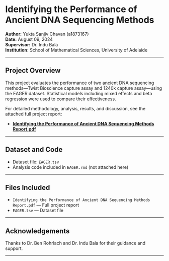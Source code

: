 # Identifying the Performance of Ancient DNA Sequencing Methods

**Author:** Yukta Sanjiv Chavan (a1873167)  
**Date:** August 09, 2024  
**Supervisor:** Dr. Indu Bala  
**Institution:** School of Mathematical Sciences, University of Adelaide

---

## Project Overview

This project evaluates the performance of two ancient DNA sequencing methods—Twist Bioscience capture assay and 1240k capture assay—using the EAGER dataset. Statistical models including mixed effects and beta regression were used to compare their effectiveness.

For detailed methodology, analysis, results, and discussion, see the attached full project report:

- [**Identifying the Performance of Ancient DNA Sequencing Methods Report.pdf**](./Identifying%20the%20Performance%20of%20Ancient%20DNA%20Sequencing%20Methods%20Report.pdf)

---

## Dataset and Code

- Dataset file: `EAGER.tsv`  
- Analysis code included in `EAGER.rmd` (not attached here)

---

## Files Included

- `Identifying the Performance of Ancient DNA Sequencing Methods Report.pdf` — Full project report  
- `EAGER.tsv` — Dataset file  

---

## Acknowledgements

Thanks to Dr. Ben Rohrlach and Dr. Indu Bala for their guidance and support.

---

